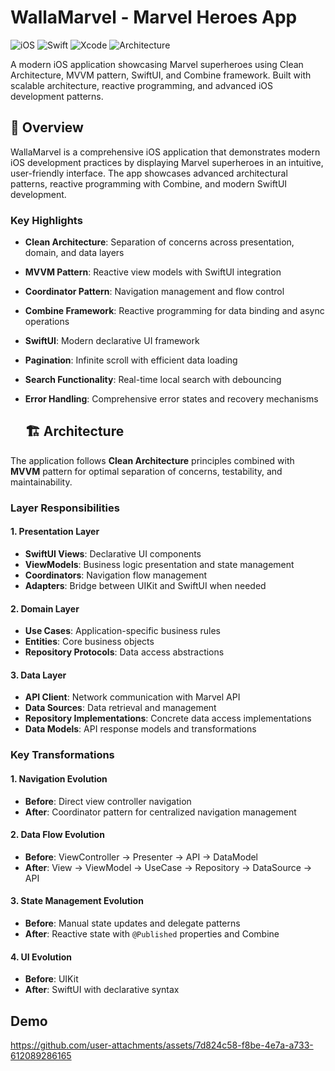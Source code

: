# WallaMarvel - Marvel Heroes App

![iOS](https://img.shields.io/badge/iOS-14.0+-blue.svg)
![Swift](https://img.shields.io/badge/Swift-5.5+-orange.svg)
![Xcode](https://img.shields.io/badge/Xcode-13.0+-blue.svg)
![Architecture](https://img.shields.io/badge/Architecture-Clean%20Architecture%20%2B%20MVVM-green.svg)

A modern iOS application showcasing Marvel superheroes using Clean Architecture, MVVM pattern, SwiftUI, and Combine framework. Built with scalable architecture, reactive programming, and advanced iOS development patterns.

## 🎯 Overview

WallaMarvel is a comprehensive iOS application that demonstrates modern iOS development practices by displaying Marvel superheroes in an intuitive, user-friendly interface. The app showcases advanced architectural patterns, reactive programming with Combine, and modern SwiftUI development.

### Key Highlights
- **Clean Architecture**: Separation of concerns across presentation, domain, and data layers
- **MVVM Pattern**: Reactive view models with SwiftUI integration
- **Coordinator Pattern**: Navigation management and flow control
- **Combine Framework**: Reactive programming for data binding and async operations
- **SwiftUI**: Modern declarative UI framework
- **Pagination**: Infinite scroll with efficient data loading
- **Search Functionality**: Real-time local search with debouncing
- **Error Handling**: Comprehensive error states and recovery mechanisms

  ## 🏗️ Architecture

The application follows **Clean Architecture** principles combined with **MVVM** pattern for optimal separation of concerns, testability, and maintainability.

### Layer Responsibilities

#### 1. **Presentation Layer**
- **SwiftUI Views**: Declarative UI components
- **ViewModels**: Business logic presentation and state management
- **Coordinators**: Navigation flow management
- **Adapters**: Bridge between UIKit and SwiftUI when needed

#### 2. **Domain Layer**
- **Use Cases**: Application-specific business rules
- **Entities**: Core business objects
- **Repository Protocols**: Data access abstractions

#### 3. **Data Layer**
- **API Client**: Network communication with Marvel API
- **Data Sources**: Data retrieval and management
- **Repository Implementations**: Concrete data access implementations
- **Data Models**: API response models and transformations

### Key Transformations

#### 1. **Navigation Evolution**
- **Before**: Direct view controller navigation
- **After**: Coordinator pattern for centralized navigation management

#### 2. **Data Flow Evolution**
- **Before**: ViewController → Presenter → API → DataModel
- **After**: View → ViewModel → UseCase → Repository → DataSource → API

#### 3. **State Management Evolution**
- **Before**: Manual state updates and delegate patterns
- **After**: Reactive state with `@Published` properties and Combine

#### 4. **UI Evolution**
- **Before**: UIKit
- **After**: SwiftUI with declarative syntax

## Demo 

https://github.com/user-attachments/assets/7d824c58-f8be-4e7a-a733-612089286165



